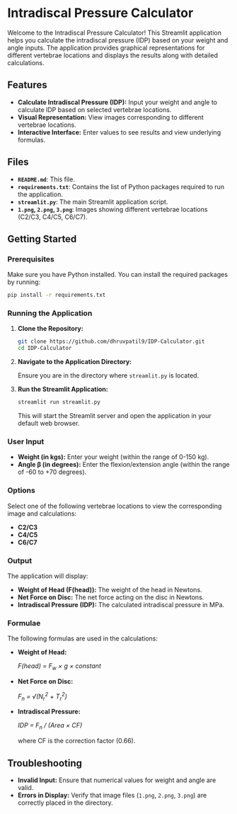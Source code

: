 # Intradiscal Pressure Calculator

Welcome to the Intradiscal Pressure Calculator! This Streamlit application helps you calculate the intradiscal pressure (IDP) based on your weight and angle inputs. The application provides graphical representations for different vertebrae locations and displays the results along with detailed calculations.

## Features

- **Calculate Intradiscal Pressure (IDP):** Input your weight and angle to calculate IDP based on selected vertebrae locations.
- **Visual Representation:** View images corresponding to different vertebrae locations.
- **Interactive Interface:** Enter values to see results and view underlying formulas.

## Files

- **`README.md`**: This file.
- **`requirements.txt`**: Contains the list of Python packages required to run the application.
- **`streamlit.py`**: The main Streamlit application script.
- **`1.png`, `2.png`, `3.png`**: Images showing different vertebrae locations (C2/C3, C4/C5, C6/C7).

## Getting Started

### Prerequisites

Make sure you have Python installed. You can install the required packages by running:

```bash
pip install -r requirements.txt
```

### Running the Application

1. **Clone the Repository:**

    ```bash
    git clone https://github.com/dhruvpatil9/IDP-Calculator.git
    cd IDP-Calculator
    ```

2. **Navigate to the Application Directory:**

    Ensure you are in the directory where `streamlit.py` is located.

3. **Run the Streamlit Application:**

    ```bash
    streamlit run streamlit.py
    ```

    This will start the Streamlit server and open the application in your default web browser.

### User Input

- **Weight (in kgs):** Enter your weight (within the range of 0-150 kg).
- **Angle β (in degrees):** Enter the flexion/extension angle (within the range of -60 to +70 degrees).

### Options

Select one of the following vertebrae locations to view the corresponding image and calculations:

- **C2/C3**
- **C4/C5**
- **C6/C7**

### Output

The application will display:

- **Weight of Head \(F(head)\):** The weight of the head in Newtons.
- **Net Force on Disc:** The net force acting on the disc in Newtons.
- **Intradiscal Pressure (IDP):** The calculated intradiscal pressure in MPa.

### Formulae

The following formulas are used in the calculations:

- **Weight of Head:**

  <p><i>F(head) = F<sub>w</sub> × g × constant</i></p>

- **Net Force on Disc:**

  <p><i>F<sub>n</sub> = √(N<sub>r</sub><sup>2</sup> + T<sub>r</sub><sup>2</sup>)</i></p>

- **Intradiscal Pressure:**

  <p><i>IDP = F<sub>n</sub> / (Area × CF)</i></p>

  where CF is the correction factor (0.66).

## Troubleshooting

- **Invalid Input:** Ensure that numerical values for weight and angle are valid.
- **Errors in Display:** Verify that image files (`1.png`, `2.png`, `3.png`) are correctly placed in the directory.
